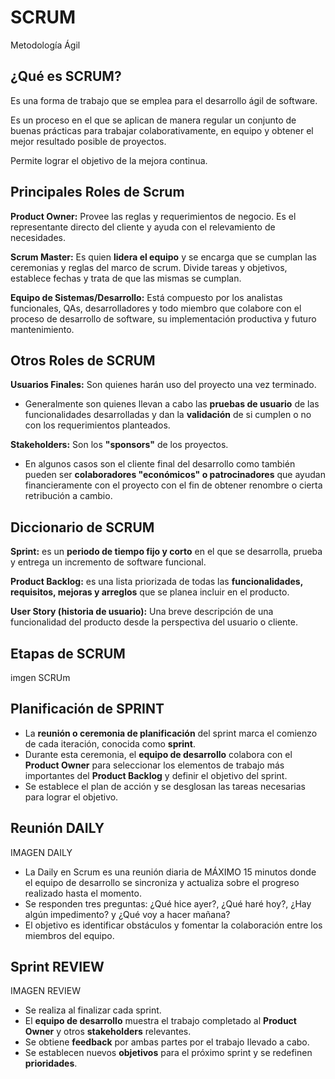 <h1>SCRUM</h1>
<p>Metodología Ágil</p> 

<article>
  <h2>¿Qué es SCRUM?</h2> 
  <p>Es una forma de trabajo que se emplea para el desarrollo ágil de software.</p>  
  <p>Es un proceso en el que se aplican de manera regular un conjunto de buenas prácticas para trabajar colaborativamente, en equipo y obtener el mejor resultado posible de proyectos.</p> 
  <p>Permite lograr el objetivo de la mejora continua.</p>  
<article/>

<h2>Principales Roles de Scrum</h2>
<p><strong>Product Owner:</strong> Provee las reglas y requerimientos de negocio. Es el representante directo del cliente y ayuda con el relevamiento de necesidades.</p>
<p><strong>Scrum Master:</strong> Es quien <strong>lidera el equipo</strong>  y se encarga que se cumplan las ceremonias y reglas del marco de scrum. Divide tareas y objetivos, establece fechas y trata de que las mismas se cumplan.</p>
<p><strong>Equipo de Sistemas/Desarrollo:</strong> Está compuesto por los analistas funcionales, QAs, desarrolladores y todo miembro que colabore con el proceso de desarrollo de software, su implementación productiva y futuro mantenimiento.</p>

<h2>Otros Roles de SCRUM</h2> 
<p><strong>Usuarios Finales:</strong> Son quienes harán uso del proyecto una vez terminado. </p>
<ul>
  <li>Generalmente son quienes llevan a cabo las <strong>pruebas de usuario</strong> de las funcionalidades desarrolladas y dan la <strong>validación</strong> de si cumplen o no con los requerimientos planteados.</li>
</ul>
<p><strong>Stakeholders:</strong> Son los <strong>"sponsors"</strong> de los proyectos.</p>
<ul>
  <li> En algunos casos son el cliente final del desarrollo como también pueden ser <strong>colaboradores "económicos" o patrocinadores</strong> que ayudan financieramente con el proyecto con el fin de obtener renombre o cierta retribución a cambio.</li>
</ul>

<h2>Diccionario de SCRUM</h2>

<p><strong>Sprint:</strong> es un <strong>periodo de tiempo fijo y corto</strong> en el que se desarrolla, prueba y entrega un incremento de software funcional. </p>  
<p><strong>Product Backlog:</strong> es una lista priorizada de todas las <strong>funcionalidades, requisitos, mejoras y arreglos</strong> que se planea incluir en el producto.</p> 
<p><strong>User Story (historia de usuario):</strong> Una breve descripción de una funcionalidad del producto desde la perspectiva del usuario o cliente.</p>  

<h2>Etapas de SCRUM</h2>
imgen SCRUm

 <h2>Planificación de SPRINT</h2>
 <ul>
   <li>La <strong>reunión o ceremonia de planificación</strong> del sprint marca el comienzo de cada iteración, conocida como <strong>sprint</strong>.</li>
   <li> Durante esta ceremonia, el <strong>equipo de desarrollo</strong> colabora con el <strong>Product Owner</strong> para seleccionar los elementos de trabajo más importantes del <strong>Product Backlog</strong> y definir el objetivo del sprint.</li>
   <li>Se establece el plan de acción y se desglosan las tareas necesarias para lograr el objetivo.
 </li>
 </ul>

 <h2>Reunión DAILY</h2>
 IMAGEN DAILY
<ul>
  <li> La Daily en Scrum es una reunión diaria de MÁXIMO 15 minutos donde el equipo de desarrollo se sincroniza y actualiza sobre el progreso realizado hasta el momento.</li>
  <li>Se responden tres preguntas: ¿Qué hice ayer?, ¿Qué haré hoy?, ¿Hay algún impedimento? y ¿Qué voy a hacer mañana? </li>
  <li>El objetivo es identificar obstáculos y fomentar la colaboración entre los miembros del equipo.</li>
</ul>
 
 <h2>Sprint <strong>REVIEW</strong></h2>
IMAGEN REVIEW
 <ul>
   <li>Se realiza al finalizar cada sprint.</li>
   <li>El <strong>equipo de desarrollo</strong> muestra el trabajo completado al <strong>Product Owner</strong> y otros <strong>stakeholders</strong> relevantes.</li>
   <li>Se obtiene <strong>feedback</strong> por ambas partes por el trabajo Ilevado a cabo.</li>
   <li>Se establecen nuevos <strong>objetivos</strong> para el próximo sprint y se redefinen <strong>prioridades</strong>.</li>
 </ul>
